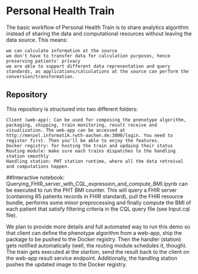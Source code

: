 # Personal Health Train
The basic workflow of Personal Health Train is to share analytics algorithm instead of sharing the data and computational resources without leaving the data source. This means:

    we can calculate information at the source
    we don't have to transfer data for calculation purposes, hence preserving patients' privacy
    we are able to support different data representation and query standards, as applications/calculations at the source can perform the conversion/transformation.

## Repository
This repository is structured into two different folders:

    Client (web-app): Can be used for composing the pnenotype algorithm, packaging, shipping, train monitoring, result receive and visualization. The web-app can be accessed at http://menzel.informatik.rwth-aachen.de:3000/login. You need to register first. Then you'll be able to enjoy the features.  
    Docker registry: for hosting the train and updaing their status
    Routing module: make sure each trains dispatches to the handling station smoothly
    Handling station: PHT station runtime, where all the data retreival and computations happen. 
    
##Interactive notebook: 
Querying_FHIR_server_with_CQL_expression_and_compute_BMI.ipynb can be executed to run the PHT BMI counter. This will query a FHIR server (containing 65 patients records in FHIR standard), pull the FHIR resource bundle, performs some minor preprocessing and finally compute the BMI of each patient that satisfy filtering criteria in the CQL query file (see Input.cql file). 

We plan to provide more details and full automated way to run this demo so that client can define the phenotype algorithm from a web-app, ship the package to be pushed to the Docker registry. Then the handler (station) gets notified automatically (well, the routing module schedules it, though). The train gets executed at the startion, send the result back to the client on the web-app result service endpoint. Additionally, the handling station pushes the updated image to the Docker registry. 


